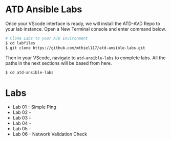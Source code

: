 # ATD Ansible Labs

Once your VScode interface is ready, we will install the ATD-AVD Repo to your lab instance.  Open a New Terminal console and enter command below.

```bash
# Clone Labs to your ATD Environment
$ cd labfiles
$ git clone https://github.com/mthiel117/atd-ansible-labs.git
```

Then in your VScode, navigate to `atd-ansible-labs` to complete labs. All the paths in the next sections will be based from here.

```bash
$ cd atd-ansible-labs
```

# Labs

- Lab 01 - Simple Ping
- Lab 02 -
- Lab 03 -
- Lab 04 -
- Lab 05 -
- Lab 06 - Network Validation Check

